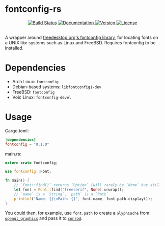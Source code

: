 fontconfig-rs
=============

<div align="center">
  <a href="https://travis-ci.com/yeslogic/fontconfig">
    <img src="https://travis-ci.com/yeslogic/fontconfig.svg?token=4GA6ydxNNeb6XeELrMmg&amp;branch=master" alt="Build Status"></a>
  <a href="https://docs.rs/fontconfig">
    <img src="https://docs.rs/fontconfig/badge.svg" alt="Documentation">
  </a>
  <a href="https://crates.io/crates/fontconfig">
    <img src="https://img.shields.io/crates/v/fontconfig.svg" alt="Version">
  </a>
  <a href="https://github.com/yeslogic/fontconfig/blob/master/LICENSE">
    <img src="https://img.shields.io/crates/l/fontconfig.svg" alt="License">
  </a>
</div>

<br>

A wrapper around [freedesktop.org's fontconfig library][homepage], for locating fonts on a UNIX like systems such as Linux and FreeBSD. Requires fontconfig to be installed.

Dependencies
============

* Arch Linux: `fontconfig`
* Debian-based systems: `libfontconfig1-dev`
* FreeBSD: `fontconfig`
* Void Linux: `fontconfig-devel`

Usage
=====

Cargo.toml:

```toml
[dependencies]
fontconfig = "0.1.0"
```

main.rs:

```rust
extern crate fontconfig;

use fontconfig::Font;

fn main() {
    // `Font::find()` returns `Option` (will rarely be `None` but still could be)
    let font = Font::find("freeserif", None).unwrap();
    // `name` is a `String`, `path` is a `Path`
    println!("Name: {}\nPath: {}", font.name, font.path.display());
}
```

You could then, for example, use `font.path` to create a `GlyphCache` from [`opengl_graphics`][gl]
and pass it to [`conrod`][conrod].

[gl]: https://github.com/PistonDevelopers/opengl_graphics
[conrod]: https://github.com/PistonDevelopers/conrod
[homepage]: https://www.freedesktop.org/wiki/Software/fontconfig/
